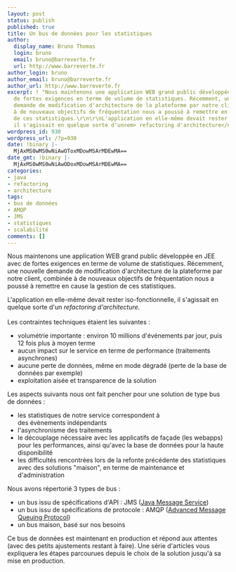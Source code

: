 ```yaml
---
layout: post
status: publish
published: true
title: Un bus de données pour les statistiques
author:
  display_name: Bruno Thomas
  login: bruno
  email: bruno@barreverte.fr
  url: http://www.barreverte.fr
author_login: bruno
author_email: bruno@barreverte.fr
author_url: http://www.barreverte.fr
excerpt: ! "Nous maintenons une application WEB grand public développée en JEE avec
  de fortes exigences en terme de volume de statistiques. Récemment, une nouvelle
  demande de modification d'architecture de la plateforme par notre client, combinée
  à de nouveaux objectifs de fréquentation nous a poussé à remettre en cause la gestion
  de ces statistiques.\r\n\r\nL'application en elle-même devait rester iso-fonctionnelle,
  il s'agissait en quelque sorte d'un<em> refactoring d'architecture</em>.\r\n"
wordpress_id: 930
wordpress_url: /?p=930
date: !binary |-
  MjAxMS0wMS0wNiAwOToxMDowMSArMDEwMA==
date_gmt: !binary |-
  MjAxMS0wMS0wNiAwODoxMDowMSArMDEwMA==
categories:
- java
- refactoring
- architecture
tags:
- bus de données
- AMQP
- JMS
- statistiques
- scalabilité
comments: []
---
```

<p>Nous maintenons une application WEB grand public développée en JEE avec de fortes exigences en terme de volume de statistiques. Récemment, une nouvelle demande de modification d'architecture de la plateforme par notre client, combinée à de nouveaux objectifs de fréquentation nous a poussé à remettre en cause la gestion de ces statistiques.</p>
<p>L'application en elle-même devait rester iso-fonctionnelle, il s'agissait en quelque sorte d'un<em> refactoring d'architecture</em>.<br />
<a id="more"></a><a id="more-930"></a><br />
Les contraintes techniques étaient les suivantes :</p>
<ul>
<li>volumétrie importante : environ 10 millions d'événements par jour, puis 12 fois plus à moyen terme</li>
<li>aucun impact sur le service en terme de performance (traitements asynchrones)</li>
<li>aucune perte de données, même en mode dégradé (perte de la base de données par exemple)</li>
<li>exploitation aisée et transparence de la solution</li>
</ul>
<p>Les aspects suivants nous ont fait pencher pour une solution de type bus de données :</p>
<ul>
<li>les statistiques de notre service correspondent à des évènements indépendants</li>
<li>l'asynchronisme des traitements</li>
<li>le découplage nécessaire avec les applicatifs de façade (les webapps) pour les performances, ainsi qu'avec la base de données pour la haute disponibilité</li>
<li>les difficultés rencontrées lors de la refonte précédente des statistiques avec des solutions "maison", en terme de maintenance et d'administration</li>
</ul>
<p>Nous avons répertorié 3 types de bus :</p>
<ul>
<li>un bus issu de spécifications d'API : JMS (<a href="http://fr.wikipedia.org/wiki/Java_Message_Service">Java Message Service</a>)</li>
<li>un bus issu de spécifications de protocole : AMQP (<a href="http://fr.wikipedia.org/wiki/Advanced_Message_Queuing_Protocol">Advanced Message Queuing Protocol</a>)</li>
<li>un bus maison, basé sur nos besoins</li>
</ul>
<p>Ce bus de données est maintenant en production et répond aux attentes (avec des petits ajustements restant à faire). Une série d'articles vous expliquera les étapes parcourues depuis le choix de la solution jusqu'à sa mise en production.</p>
